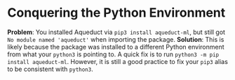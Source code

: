 # Conquering the Python Environment

**Problem**: You installed Aqueduct via `pip3 install aqueduct-ml`, but still got `No module named 'aqueduct'` when importing the package.
**Solution**: This is likely because the package was installed to a different Python environment from what your `python3` is pointing to. A quick fix is to run `python3 -m pip install aqueduct-ml`. However, it is still a good practice to fix your `pip3` alias to be consistent with `python3`.